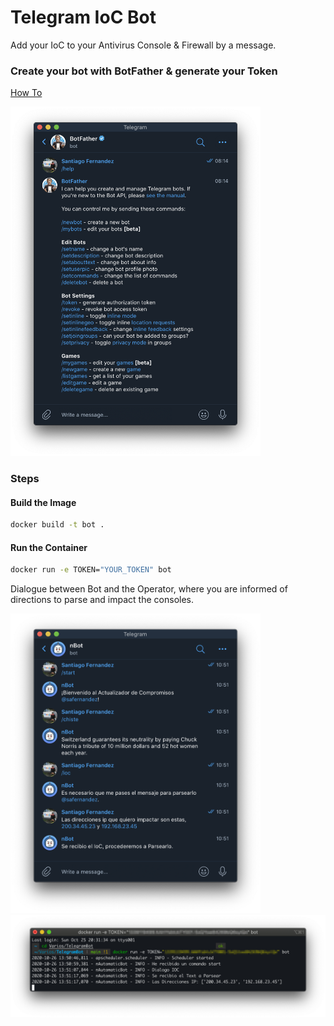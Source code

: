 # Telegram IoC Bot

Add your IoC to your Antivirus Console & Firewall by a message.

### Create your bot with BotFather & generate your Token

[How To](https://core.telegram.org/bots)

<img src="screenshots/BotTelegram.png" width="400" >

### Steps

#### Build the Image

```bash
docker build -t bot .
```

#### Run the Container

```bash
docker run -e TOKEN="YOUR_TOKEN" bot  
```

Dialogue between Bot and the Operator, where you are informed of directions to parse and impact the consoles.

<img src="screenshots/TelegramDialogo.png" width="400" >

<img src="screenshots/Log.png" width="800" >